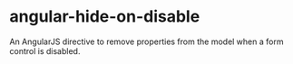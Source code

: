 # angular-hide-on-disable
An AngularJS directive to remove properties from the model when a form control is disabled.
